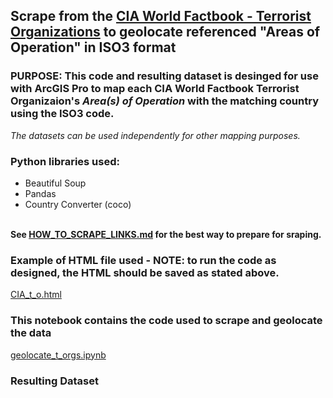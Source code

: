 ## Scrape from the [CIA World Factbook - Terrorist Organizations](https://www.cia.gov/the-world-factbook/references/terrorist-organizations/) to geolocate referenced "Areas of Operation" in ISO3 format
### PURPOSE: This code and resulting dataset is desinged for use with ArcGIS Pro to map each CIA World Factbook Terrorist Organizaion's *Area(s) of Operation* with the matching country using the ISO3 code.
*The datasets can be used independently for other mapping purposes.*
### Python libraries used:
- Beautiful Soup
- Pandas
- Country Converter (coco)

\
**See [HOW_TO_SCRAPE_LINKS.md](HOW_TO_SCRAPE_LINKS.md) for the best way to prepare for sraping.**
### Example of HTML file used - NOTE: to run the code as designed, the HTML should be saved as stated above.
[CIA_t_o.html](CIA_t_o.html)
### This notebook contains the code used to scrape and geolocate the data
[geolocate_t_orgs.ipynb](geolocate_t_orgs.ipynb)
### Resulting Dataset
[]()
